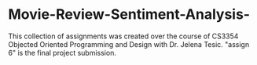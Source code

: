 # Movie-Review-Sentiment-Analysis-
This collection of assignments was created over the course of CS3354 Objected Oriented Programming and Design with Dr. Jelena Tesic. "assign 6" is the final project submission.

